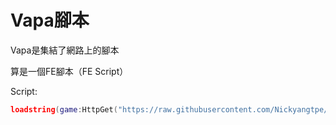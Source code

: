 # Vapa腳本
Vapa是集結了網路上的腳本

算是一個FE腳本（FE Script）

Script:
``` Lua
loadstring(game:HttpGet("https://raw.githubusercontent.com/Nickyangtpe/Vapa/main/Script.txt", true))()
```
